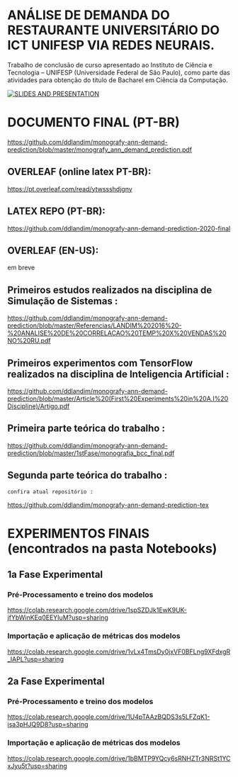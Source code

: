 # ANÁLISE DE DEMANDA DO RESTAURANTE UNIVERSITÁRIO DO ICT UNIFESP VIA REDES NEURAIS.
Trabalho de conclusão de curso apresentado ao
Instituto de Ciência e Tecnologia – UNIFESP (Universidade Federal de São Paulo),
como parte das atividades para obtenção do título
de Bacharel em Ciência da Computação.

[![SLIDES AND PRESENTATION](http://img.youtube.com/vi/IT0fiuOemBY/0.jpg)](http://www.youtube.com/watch?v=IT0fiuOemBY "ANÁLISE DE DEMANDA DO RESTAURANTE UNIVERSITÁRIO DO ICT UNIFESP VIA REDES NEURAIS.")

# DOCUMENTO FINAL (PT-BR)
https://github.com/ddlandim/monografy-ann-demand-prediction/blob/master/monografy_ann_demand_prediction.pdf
## OVERLEAF (online latex PT-BR):  
https://pt.overleaf.com/read/ytwssshdjgny

## LATEX REPO (PT-BR):  
https://github.com/ddlandim/monografy-ann-demand-prediction-2020-final

## OVERLEAF (EN-US): 
em breve

## Primeiros estudos realizados na disciplina de Simulação de Sistemas : 
https://github.com/ddlandim/monografy-ann-demand-prediction/blob/master/Referencias/LANDIM%202016%20-%20ANALISE%20DE%20CORRELACAO%20TEMP%20X%20VENDAS%20NO%20RU.pdf

## Primeiros experimentos com TensorFlow realizados na disciplina de Inteligencia Artificial :
https://github.com/ddlandim/monografy-ann-demand-prediction/blob/master/Article%20(First%20Experiments%20in%20A.I%20Discipline)/Artigo.pdf

## Primeira parte teórica do trabalho : 
https://github.com/ddlandim/monografy-ann-demand-prediction/blob/master/1stFase/monografia_bcc_final.pdf

## Segunda parte teórica do trabalho : 
    confira atual repositório : 
https://github.com/ddlandim/monografy-ann-demand-prediction-tex

# EXPERIMENTOS FINAIS (encontrados na pasta Notebooks)
## 1a Fase Experimental
###	    Pré-Processamento e treino dos modelos
https://colab.research.google.com/drive/1spSZDJk1EwK9UK-jfYbWinKEq0EEYIuM?usp=sharing
###	    Importação e aplicação de métricas dos modelos
https://colab.research.google.com/drive/1vLx4TmsDy0jxVF0BFLng9XFdxgR_IAPL?usp=sharing
##	2a Fase Experimental
###	    Pré-Processamento e treino dos modelos
https://colab.research.google.com/drive/1U4pTAAzBQDS3s5LFZqK1-isa3pHJQ9D8?usp=sharing
###	    Importação e aplicação de métricas dos modelos
https://colab.research.google.com/drive/1bBMTP9YQcy6sRNHZTr3NRSt1YCxJyu5t?usp=sharing
